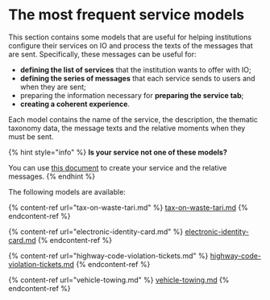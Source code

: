 # The most frequent service models

This section contains some models that are useful for helping institutions configure their services on IO and process the texts of the messages that are sent. Specifically, these messages can be useful for:

* **defining the list of services** that the institution wants to offer with IO;
* **defining the series of messages** that each service sends to users and when they are sent;
* preparing the information necessary for **preparing the service tab**; 
* **creating a coherent experience**.

Each model contains the name of the service, the description, the thematic taxonomy data, the message texts and the relative moments when they must be sent.

{% hint style="info" %}
**Is your service not one of these models?**  

You can use [this document](https://docs.google.com/spreadsheets/d/15tAT4qZsnS3a3g-IQSPrbNnTigHc8hHeHlhcWrEvdeQ/view#gid=538647580) to create your service and the relative messages.
{% endhint %}

The following models are available:

{% content-ref url="tax-on-waste-tari.md" %}
[tax-on-waste-tari.md](tax-on-waste-tari.md)
{% endcontent-ref %}

{% content-ref url="electronic-identity-card.md" %}
[electronic-identity-card.md](electronic-identity-card.md)
{% endcontent-ref %}

{% content-ref url="highway-code-violation-tickets.md" %}
[highway-code-violation-tickets.md](highway-code-violation-tickets.md)
{% endcontent-ref %}

{% content-ref url="vehicle-towing.md" %}
[vehicle-towing.md](vehicle-towing.md)
{% endcontent-ref %}